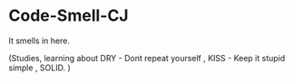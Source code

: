 # Code-Smell-CJ

It smells in here.

(Studies, learning about DRY - Dont repeat yourself , KISS - Keep it stupid simple , SOLID. )
 
